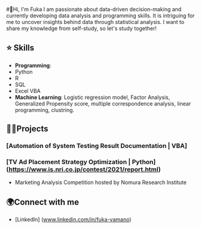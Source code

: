 #👋Hi, I'm Fuka
I am passionate about data-driven decision-making and currently developing data analysis and programming skills.
It is intriguing for me to uncover insights behind data through statistical analysis.
I want to share my knowledge from self-study, so let's study together!

## ⭐ Skills
- **Programming**:
- Python
- R
- SQL
- Excel VBA
- **Machine Learning**: Logistic regression model, Factor Analysis, Generalized Propensity score, multiple correspondence analysis, linear programming, clustring.

## 👩‍💻Projects
### [Automation of System Testing Result Documentation | VBA]

### [TV Ad Placement Strategy Optimization | Python] (https://www.is.nri.co.jp/contest/2021/report.html)
- Marketing Analysis Competition hosted by Nomura Research Institute



## 🌍Connect with me
- [LinkedIn] (www.linkedin.com/in/fuka-yamano)
